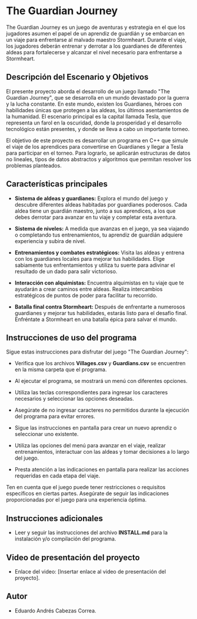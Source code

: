 # The Guardian Journey

The Guardian Journey es un juego de aventuras y estrategia en el que los jugadores asumen el papel de un aprendiz de guardián y se embarcan en un viaje para enfrentarse al malvado maestro Stormheart. Durante el viaje, los jugadores deberán entrenar y derrotar a los guardianes de diferentes aldeas para fortalecerse y alcanzar el nivel necesario para enfrentarse a Stormheart.

## Descripción del Escenario y Objetivos

El presente proyecto aborda el desarrollo de un juego llamado "The Guardian Journey", que se desarrolla en un mundo devastado por la guerra y la lucha constante. En este mundo, existen los Guardianes, héroes con habilidades únicas que protegen a las aldeas, los últimos asentamientos de la humanidad. El escenario principal es la capital llamada Tesla, que representa un farol en la oscuridad, donde la prosperidad y el desarrollo tecnológico están presentes, y donde se lleva a cabo un importante torneo.

El objetivo de este proyecto es desarrollar un programa en C++ que simule el viaje de los aprendices para convertirse en Guardianes y llegar a Tesla para participar en el torneo. Para lograrlo, se aplicarán estructuras de datos no lineales, tipos de datos abstractos y algoritmos que permitan resolver los problemas planteados.

## Características principales

- **Sistema de aldeas y guardianes:** Explora el mundo del juego y descubre diferentes aldeas habitadas por guardianes poderosos. Cada aldea tiene un guardián maestro, junto a sus aprendices, a los que debes derrotar para avanzar en tu viaje y completar esta aventura.

- **Sistema de niveles:** A medida que avanzas en el juego, ya sea viajando o completando tus entrenamientos, tu aprendiz de guardián adquiere experiencia y subira de nivel.

- **Entrenamientos y combates estratégicos:** Visita las aldeas y entrena con los guardianes locales para mejorar tus habilidades. Elige sabiamente tus enfrentamientos y utiliza tu suerte para adivinar el resultado de un dado para salir victorioso.

- **Interacción con alquimistas:** Encuentra alquimistas en tu viaje que te ayudarán a crear caminos entre aldeas. Realiza intercambios estratégicos de puntos de poder para facilitar tu recorrido.

- **Batalla final contra Stormheart:** Después de enfrentarte a numerosos guardianes y mejorar tus habilidades, estarás listo para el desafío final. Enfréntate a Stormheart en una batalla épica para salvar el mundo.

## Instrucciones de uso del programa

Sigue estas instrucciones para disfrutar del juego "The Guardian Journey":

- Verifica que los archivos **Villages.csv** y **Guardians.csv** se encuentren en la misma carpeta que el programa.

- Al ejecutar el programa, se mostrará un menú con diferentes opciones.

- Utiliza las teclas correspondientes para ingresar los caracteres necesarios y seleccionar las opciones deseadas.

- Asegúrate de no ingresar caracteres no permitidos durante la ejecución del programa para evitar errores.

- Sigue las instrucciones en pantalla para crear un nuevo aprendiz o seleccionar uno existente.

- Utiliza las opciones del menú para avanzar en el viaje, realizar entrenamientos, interactuar con las aldeas y tomar decisiones a lo largo del juego.

- Presta atención a las indicaciones en pantalla para realizar las acciones requeridas en cada etapa del viaje.

Ten en cuenta que el juego puede tener restricciones o requisitos específicos en ciertas partes. Asegúrate de seguir las indicaciones proporcionadas por el juego para una experiencia óptima.

## Instrucciones adicionales

- Leer y seguir las instrucciones del archivo **INSTALL.md** para la instalación y/o compilación del programa.

## Video de presentación del proyecto 

- Enlace del video: [Insertar enlace al video de presentación del proyecto].

## Autor

- Eduardo Andrés Cabezas Correa.